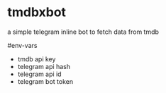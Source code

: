 # tmdbxbot
a simple telegram inline bot to fetch data from tmdb

#env-vars

- tmdb api key
- telegram api hash
- telegram api id
- telegram bot token
